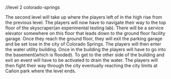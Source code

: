 //level 2 colorado-springs

The second level will take up where the players left of in the high rise from the previous level. The players will now have to navigate their way to the top floor of the
skyscraper(an experimental testing lab). There will be a service elevator somewhere on this floor that leads down to the ground floor facility garage. Once they reach the
ground floor, they will exit the parking garage and be set lose in the city of Colorado Springs. The players will then enter the water utility building. Once in the building
the players will have to go into the basement(which is flooded). To get to the other side of the building and exit an event will have to be activated to drain the water.
The players will then fight their way through the city eventually reaching the city limits at Cañon park where the level ends.
